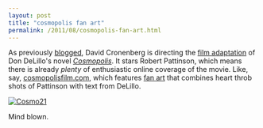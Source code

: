 ```yaml
---
layout: post
title: "cosmopolis fan art"
permalink: /2011/08/cosmopolis-fan-art.html
---
```


<p>As previously <a href="http://www.sippey.com/2009/07/cronenberg-cosmopolis.html">blogged</a>, David Cronenberg is directing the <a href="http://www.imdb.com/title/tt1480656/">film adaptation</a> of Don DeLillo's novel <a href="http://www.amazon.com/Cosmopolis-Novel-Don-DeLillo/dp/0743244249"><em>Cosmopolis</em></a>. It stars Robert Pattinson, which means there is already <em>plenty</em> of enthusiastic online coverage of the movie. Like, say, <a href="http://cosmopolisfilm.com/">cosmopolisfilm.com</a>, which features <a href="http://cosmopolisfilm.com/category/fanart/">fan art</a> that combines heart throb shots of Pattinson with text from DeLillo.</p>

<p><a style="display: inline;" href="http://cosmopolisfilm.com/2011/07/22/chauffeur-m-the-wallpapers-the-one-where-he-read-science-and-poetry/"><img class="asset  asset-image at-xid-6a00d8341c4f5f53ef015390dcd115970b" alt="Cosmo21" title="Cosmo21" src="https://sippey.typepad.com/.a/6a00d8341c4f5f53ef015390dcd115970b-500wi" /></a></p>

<p>Mind blown.</p>



